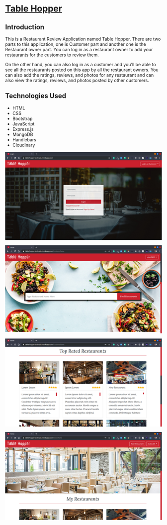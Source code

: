 # [Table Hopper](https://table-hopper-shahrukh.herokuapp.com)

## Introduction

This is a Restaurant Review Application named Table Hopper. There are two parts to this application, one is Customer part and another one is the Restaurant owner part. You can log in as a restaurant owner to add your restaurants for the customers to review them.

On the other hand, you can also log in as a customer and you’ll be able to see all the restaurants posted on this app by all the restaurant owners. You can also add the ratings, reviews, and photos for any restaurant and can also view the ratings, reviews, and photos posted by other customers.

## Technologies Used

- HTML
- CSS
- Bootstrap
- JavaScript
- Express.js
- MongoDB
- Handlebars
- Cloudinary

![Login Page](/public/screenshots/login.png)

![Customer Home Page](/public/screenshots/customer-home.png)

![Top Restaurants](/public/screenshots/top-restaurants.png)

![Restaurant Owner Page](/public/screenshots/owner-home.png)
